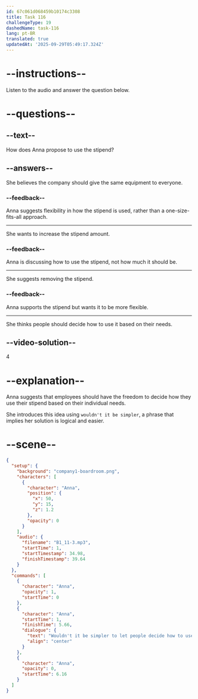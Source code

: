 ```yaml
---
id: 67c061d068459b10174c3308
title: Task 116
challengeType: 19
dashedName: task-116
lang: pt-BR
translated: true
updatedAt: '2025-09-29T05:49:17.324Z'
---
```


<!-- (Audio) Anna: Wouldn't it be simpler to let people decide how to use their stipend based on their individual needs? -->

# --instructions--

Listen to the audio and answer the question below.

# --questions--

## --text--

How does Anna propose to use the stipend?

## --answers--

She believes the company should give the same equipment to everyone.

### --feedback--

Anna suggests flexibility in how the stipend is used, rather than a one-size-fits-all approach.

---

She wants to increase the stipend amount.

### --feedback--

Anna is discussing how to use the stipend, not how much it should be.

---

She suggests removing the stipend.

### --feedback--

Anna supports the stipend but wants it to be more flexible.

---

She thinks people should decide how to use it based on their needs.

## --video-solution--

4

# --explanation--

Anna suggests that employees should have the freedom to decide how they use their stipend based on their individual needs.

She introduces this idea using `wouldn't it be simpler`, a phrase that implies her solution is logical and easier.

# --scene--

```json
{
  "setup": {
    "background": "company1-boardroom.png",
    "characters": [
      {
        "character": "Anna",
        "position": {
          "x": 50,
          "y": 15,
          "z": 1.2
        },
        "opacity": 0
      }
    ],
    "audio": {
      "filename": "B1_11-3.mp3",
      "startTime": 1,
      "startTimestamp": 34.98,
      "finishTimestamp": 39.64
    }
  },
  "commands": [
    {
      "character": "Anna",
      "opacity": 1,
      "startTime": 0
    },
    {
      "character": "Anna",
      "startTime": 1,
      "finishTime": 5.66,
      "dialogue": {
        "text": "Wouldn't it be simpler to let people decide how to use their stipend based on their individual needs?",
        "align": "center"
      }
    },
    {
      "character": "Anna",
      "opacity": 0,
      "startTime": 6.16
    }
  ]
}
```
